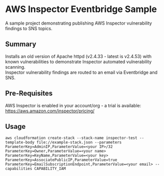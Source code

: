 # AWS Inspector Eventbridge Sample
A sample project demonstrating publishing AWS Inspector vulnerability findings to SNS topics.

## Summary
Installs an old version of Apache httpd (v2.4.33 - latest is v2.4.53) with known vulnerabilities to demonstrate Inspector automated vulnerability scanning.  
Inspector vulnerability findings are routed to an email via Eventbridge and SNS.

## Pre-Requisites
AWS Inspector is enabled in your account/org - a trial is available: https://aws.amazon.com/inspector/pricing/

## Usage
`aws cloudformation create-stack --stack-name inspector-test --template-body file://example-stack.json --parameters ParameterKey=AdminIP,ParameterValue=<your IP>/32 ParameterKey=Owner,ParameterValue=<your name> ParameterKey=KeyName,ParameterValue=<your key> ParameterKey=AssociatePublicIP,ParameterValue=true ParameterKey=EmailSubscriptionEndpoint,ParameterValue=<your email> --capabilities CAPABILITY_IAM`
